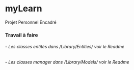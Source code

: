 myLearn
=======

Projet Personnel Encadré



### Travail à faire

###### - Les classes entités dans /Library/Entities/ voir le Readme
###### - Les classes manager dans /Library/Models/ voir le Readme